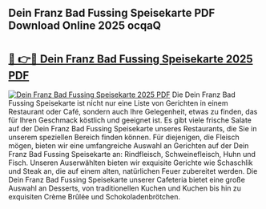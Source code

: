 ## Dein Franz Bad Fussing Speisekarte PDF Download Online 2025 ocqaQ

# <h2><a href="http://gc8aphh.nevu.top/?p=Dein+Franz+Bad+Fussing+Speisekarte">🔗 👉🔴 Dein Franz Bad Fussing Speisekarte 2025 PDF</a></h2>

[![Dein Franz Bad Fussing Speisekarte 2025 PDF](https://i.imgur.com/dBaPXMq.png)](http://gc8aphh.nevu.top/?p=Dein+Franz+Bad+Fussing+Speisekarte)
Die Dein Franz Bad Fussing Speisekarte ist nicht nur eine Liste von Gerichten in einem Restaurant oder Café, sondern auch Ihre Gelegenheit, etwas zu finden, das für Ihren Geschmack köstlich und geeignet ist. Es gibt viele frische Salate auf der Dein Franz Bad Fussing Speisekarte unseres Restaurants, die Sie in unserem speziellen Bereich finden können. Für diejenigen, die Fleisch mögen, bieten wir eine umfangreiche Auswahl an Gerichten auf der Dein Franz Bad Fussing Speisekarte an: Rindfleisch, Schweinefleisch, Huhn und Fisch. Unseren Auserwählten bieten wir exquisite Gerichte wie Schaschlik und Steak an, die auf einem alten, natürlichen Feuer zubereitet werden. Die Dein Franz Bad Fussing Speisekarte unserer Cafeteria bietet eine große Auswahl an Desserts, von traditionellen Kuchen und Kuchen bis hin zu exquisiten Crème Brûlée und Schokoladenbrötchen.
